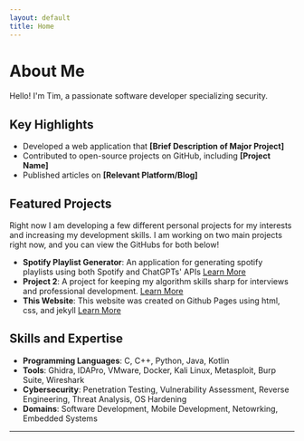 ```yaml
---
layout: default
title: Home
---
```


# About Me

Hello! I'm Tim, a passionate software developer specializing security.

## Key Highlights
- Developed a web application that **[Brief Description of Major Project]**
- Contributed to open-source projects on GitHub, including **[Project Name]**
- Published articles on **[Relevant Platform/Blog]**

## Featured Projects
Right now I am developing a few different personal projects for my interests and increasing my development skills. I am working on two main projects right now, and you can view the GitHubs for both below!
- **Spotify Playlist Generator**: An application for generating spotify playlists using both Spotify and ChatGPTs' APIs [Learn More](https://github.com/tkrach/SpotifyRecommendations)
- **Project 2**: A project for keeping my algorithm skills sharp for interviews and professional development. [Learn More](https://github.com/tkrach/codingPractice)
- **This Website**: This website was created on Github Pages using html, css, and jekyll [Learn More](https://github.com/tkrach/tkrach.github.io)


## Skills and Expertise
- **Programming Languages**: C, C++, Python, Java, Kotlin
- **Tools**: Ghidra, IDAPro, VMware, Docker, Kali Linux, Metasploit, Burp Suite, Wireshark
- **Cybersecurity**: Penetration Testing, Vulnerability Assessment, Reverse Engineering, Threat Analysis, OS Hardening
- **Domains**: Software Development, Mobile Development, Netowrking, Embedded Systems


---
